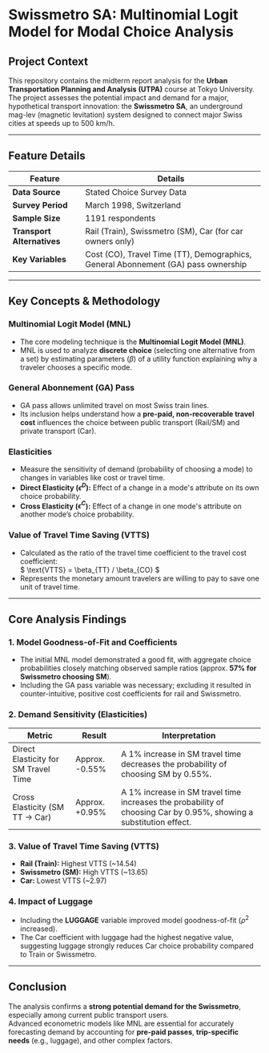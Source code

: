 # Swissmetro SA: Multinomial Logit Model for Modal Choice Analysis

## Project Context
This repository contains the midterm report analysis for the **Urban Transportation Planning and Analysis (UTPA)** course at Tokyo University.  
The project assesses the potential impact and demand for a major, hypothetical transport innovation: the **Swissmetro SA**, an underground mag-lev (magnetic levitation) system designed to connect major Swiss cities at speeds up to 500 km/h.

---

## Feature Details

| Feature | Details |
|---------|---------|
| **Data Source** | Stated Choice Survey Data |
| **Survey Period** | March 1998, Switzerland |
| **Sample Size** | 1191 respondents |
| **Transport Alternatives** | Rail (Train), Swissmetro (SM), Car (for car owners only) |
| **Key Variables** | Cost (CO), Travel Time (TT), Demographics, General Abonnement (GA) pass ownership |

---

## Key Concepts & Methodology

### Multinomial Logit Model (MNL)
- The core modeling technique is the **Multinomial Logit Model (MNL)**.  
- MNL is used to analyze **discrete choice** (selecting one alternative from a set) by estimating parameters ($\beta$) of a utility function explaining why a traveler chooses a specific mode.

### General Abonnement (GA) Pass
- GA pass allows unlimited travel on most Swiss train lines.  
- Its inclusion helps understand how a **pre-paid, non-recoverable travel cost** influences the choice between public transport (Rail/SM) and private transport (Car).

### Elasticities
- Measure the sensitivity of demand (probability of choosing a mode) to changes in variables like cost or travel time.
- **Direct Elasticity ($\epsilon^D$):** Effect of a change in a mode's attribute on its own choice probability.  
- **Cross Elasticity ($\epsilon^C$):** Effect of a change in one mode's attribute on another mode’s choice probability.

### Value of Travel Time Saving (VTTS)
- Calculated as the ratio of the travel time coefficient to the travel cost coefficient:  
  $ \text{VTTS} = \beta_{TT} / \beta_{CO} $
- Represents the monetary amount travelers are willing to pay to save one unit of travel time.

---

## Core Analysis Findings

### 1. Model Goodness-of-Fit and Coefficients
- The initial MNL model demonstrated a good fit, with aggregate choice probabilities closely matching observed sample ratios (approx. **57% for Swissmetro choosing SM**).  
- Including the GA pass variable was necessary; excluding it resulted in counter-intuitive, positive cost coefficients for rail and Swissmetro.

### 2. Demand Sensitivity (Elasticities)

| Metric | Result | Interpretation |
|--------|--------|----------------|
| Direct Elasticity for SM Travel Time | Approx. -0.55% | A 1% increase in SM travel time decreases the probability of choosing SM by 0.55%. |
| Cross Elasticity (SM TT → Car) | Approx. +0.95% | A 1% increase in SM travel time increases the probability of choosing Car by 0.95%, showing a substitution effect. |

### 3. Value of Travel Time Saving (VTTS)
- **Rail (Train):** Highest VTTS (~14.54)  
- **Swissmetro (SM):** High VTTS (~13.65)  
- **Car:** Lowest VTTS (~2.97)

### 4. Impact of Luggage
- Including the **LUGGAGE** variable improved model goodness-of-fit ($\rho^2$ increased).  
- The Car coefficient with luggage had the highest negative value, suggesting luggage strongly reduces Car choice probability compared to Train or Swissmetro.

---

## Conclusion
The analysis confirms a **strong potential demand for the Swissmetro**, especially among current public transport users.  
Advanced econometric models like MNL are essential for accurately forecasting demand by accounting for **pre-paid passes**, **trip-specific needs** (e.g., luggage), and other complex factors.
